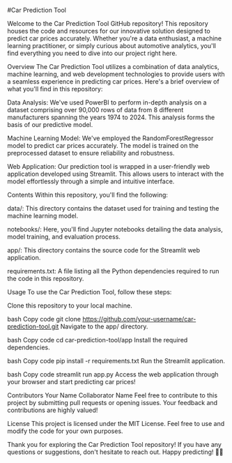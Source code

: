 #Car Prediction Tool


Welcome to the Car Prediction Tool GitHub repository! This repository houses the code and resources for our innovative solution designed to predict car prices accurately. Whether you're a data enthusiast, a machine learning practitioner, or simply curious about automotive analytics, you'll find everything you need to dive into our project right here.

Overview
The Car Prediction Tool utilizes a combination of data analytics, machine learning, and web development technologies to provide users with a seamless experience in predicting car prices. Here's a brief overview of what you'll find in this repository:

Data Analysis: We've used PowerBI to perform in-depth analysis on a dataset comprising over 90,000 rows of data from 8 different manufacturers spanning the years 1974 to 2024. This analysis forms the basis of our predictive model.

Machine Learning Model: We've employed the RandomForestRegressor model to predict car prices accurately. The model is trained on the preprocessed dataset to ensure reliability and robustness.

Web Application: Our prediction tool is wrapped in a user-friendly web application developed using Streamlit. This allows users to interact with the model effortlessly through a simple and intuitive interface.

Contents
Within this repository, you'll find the following:

data/: This directory contains the dataset used for training and testing the machine learning model.

notebooks/: Here, you'll find Jupyter notebooks detailing the data analysis, model training, and evaluation process.

app/: This directory contains the source code for the Streamlit web application.

requirements.txt: A file listing all the Python dependencies required to run the code in this repository.

Usage
To use the Car Prediction Tool, follow these steps:

Clone this repository to your local machine.

bash
Copy code
git clone https://github.com/your-username/car-prediction-tool.git
Navigate to the app/ directory.

bash
Copy code
cd car-prediction-tool/app
Install the required dependencies.

bash
Copy code
pip install -r requirements.txt
Run the Streamlit application.

bash
Copy code
streamlit run app.py
Access the web application through your browser and start predicting car prices!

Contributors
Your Name
Collaborator Name
Feel free to contribute to this project by submitting pull requests or opening issues. Your feedback and contributions are highly valued!

License
This project is licensed under the MIT License. Feel free to use and modify the code for your own purposes.

Thank you for exploring the Car Prediction Tool repository! If you have any questions or suggestions, don't hesitate to reach out. Happy predicting! 🚗✨





